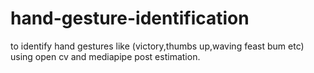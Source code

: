 # hand-gesture-identification
to identify hand gestures like (victory,thumbs up,waving feast bum etc) using open cv and mediapipe post estimation.
